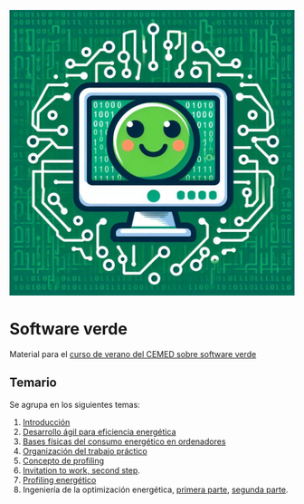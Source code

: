 ![Software verde](img/green-software.jpeg)

# Software verde

Material para el [curso de verano del CEMED sobre software
verde](https://cemed.ugr.es/curso/24al01/)

## Temario

Se agrupa en los siguientes temas:

1. [Introducción](preso/intro.html)
2. [Desarrollo ágil para eficiencia energética](preso/ágil.html)
3. [Bases físicas del consumo energético en
   ordenadores](https://docs.google.com/presentation/d/1ZsAap01ROmXZiKleVN-6EAEClY82WSpQvXpZ5mh-8MA/edit?usp=sharing)
4. [Organización del trabajo práctico](preso/trabajo-1.html)   
5. [Concepto de profiling](https://docs.google.com/presentation/d/1agzc9AKpeNZCiy3Ttt2ciMsnR1ygMVQ9/edit#slide=id.p1)
6. [Invitation to work, second step](preso/trabajo-2.html).
6. [Profiling energético](https://docs.google.com/presentation/d/1BV4xrsG57ENaJp2G4h9qQ4m18rP-BAWWvKT6CJSvhmg/edit?usp=sharing)
7. Ingeniería de la optimización energética, [primera parte](preso/ingeniería.html), [segunda parte](https://docs.google.com/presentation/d/1zjZzAPM9h2oAmyVffwVjxn96S0byBI8tUL5Yqxo9fAA/edit?usp=sharing).

